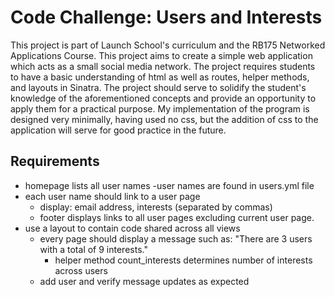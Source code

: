 # Code Challenge: Users and Interests

This project is part of Launch School's curriculum and the RB175 Networked Applications Course.
This project aims to create a simple web application which acts as a small social media network.
The project requires students to have a basic understanding of html as well as routes, helper methods, and layouts in Sinatra.
The project should serve to solidify the student's knowledge of the aforementioned concepts and provide an opportunity to apply
them for a practical purpose. My implementation of the program is designed very minimally, having used no css, but the addition
of css to the application will serve for good practice in the future.

## Requirements
  - homepage lists all user names
    -user names are found in users.yml file
  - each user name should link to a user page
    - display: email address, interests (separated by commas)
    - footer displays links to all user pages excluding current user page.
  - use a layout to contain code shared across all views
    - every page should display a message such as: "There are 3 users with a total of 9 interests."
      - helper method count_interests determines number of interests across users
    - add user and verify message updates as expected
